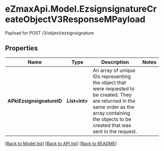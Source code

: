 # eZmaxApi.Model.EzsignsignatureCreateObjectV3ResponseMPayload
Payload for POST /3/object/ezsignsignature

## Properties

Name | Type | Description | Notes
------------ | ------------- | ------------- | -------------
**APkiEzsignsignatureID** | **List&lt;int&gt;** | An array of unique IDs representing the object that were requested to be created.  They are returned in the same order as the array containing the objects to be created that was sent in the request. | 

[[Back to Model list]](../README.md#documentation-for-models) [[Back to API list]](../README.md#documentation-for-api-endpoints) [[Back to README]](../README.md)

